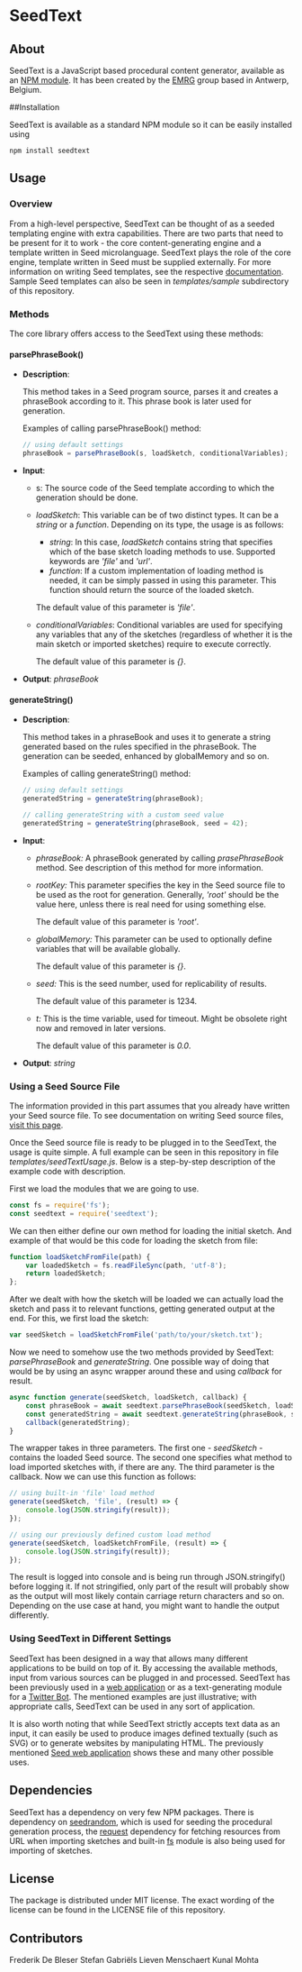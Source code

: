 # SeedText


## About

SeedText is a JavaScript based procedural content generator, available as an [NPM module](https://npmjs.com/package/seedtext). It has been created by the [EMRG](https://www.emrg.be/) group based in Antwerp, Belgium. 

##Installation

SeedText is available as a standard NPM module so it can be easily installed using

    npm install seedtext 

## Usage

### Overview

From a high-level perspective, SeedText can be thought of as a seeded templating engine with extra capabilities. There are two parts that need to be present for it to work - the core content-generating engine and a template written in Seed microlanguage.  SeedText plays the role of the core engine, template written in Seed must be supplied externally. For more information on writing Seed templates, see the respective [documentation](https://seed.emrg.be/docs). Sample Seed templates can also be seen in _templates/sample_ subdirectory of this repository.

### Methods

The core library offers access to the SeedText using these methods:

#### parsePhraseBook()

- **Description**:

  This method takes in a Seed program source, parses it and creates a phraseBook according to it. This phrase book is later used for generation.

  Examples of calling parsePhraseBook() method:

  ```javascript
  // using default settings
  phraseBook = parsePhraseBook(s, loadSketch, conditionalVariables);
  ```

- **Input**: 
  - s: The source code of the Seed template according to which the generation should be done. 

  - _loadSketch_: This variable can be of two distinct types. It can be a _string_ or a _function_. Depending on its type, the usage is as follows:

    - _string_: In this case, _loadSketch_ contains string that specifies which of the base sketch loading methods to use. Supported keywords are _'file'_ and _'url'_.
    - _function_: If a custom implementation of loading method is needed, it can be simply passed in using this parameter. This function should return the source of the loaded sketch.

    The default value of this parameter is _'file'_.

  - _conditionalVariables_: Conditional variables are used for specifying any variables that any of the sketches (regardless of whether it is the main sketch or imported sketches) require to execute correctly.

    The default value of this parameter is _{}_.

- **Output**: _phraseBook_ 

#### generateString()

- **Description**:

  This method takes in a phraseBook and uses it to generate a string generated based on the rules specified in the phraseBook. The generation can be seeded, enhanced by globalMemory and so on.

  Examples of calling generateString() method:

  ```javascript
  // using default settings
  generatedString = generateString(phraseBook);

  // calling generateString with a custom seed value
  generatedString = generateString(phraseBook, seed = 42);
  ```

- **Input**: 
  - _phraseBook:_ A phraseBook generated by calling _prasePhraseBook_ method. See description of this method for more information. 

  - _rootKey:_ This parameter specifies the key in the Seed source file to be used as the root for generation. Generally, _'root'_ should be the value here, unless there is real need for using something else.

    The default value of this parameter is _'root'_.

  - _globalMemory:_ This parameter can be used to optionally define variables that will be available globally.

    The default value of this parameter is _{}_.

  - _seed:_ This is the seed number, used for replicability of results. 

    The default value of this parameter is 1234.

  - _t:_ This is the time variable, used for timeout. Might be obsolete right now and removed in later versions.

    The default value of this parameter is _0.0_.

- **Output**: _string_

### Using a Seed Source File

The information provided in this part assumes that you already have written your Seed source file. To see documentation on writing Seed source files, [visit this page](https://seed.emrg.be/docs). 

Once the Seed source file is ready to be plugged in to the SeedText, the usage is quite simple. A full example can be seen in this repository in file _templates/seedTextUsage.js_. Below is a step-by-step description of the example code with description.

First we load the modules that we are going to use.

```javascript
const fs = require('fs');
const seedtext = require('seedtext');
```
We can then either define our own method for loading the initial sketch. And example of that would be this code for loading the sketch from file:

```javascript
function loadSketchFromFile(path) {
	var loadedSketch = fs.readFileSync(path, 'utf-8');  
    return loadedSketch;
};
```

After we dealt with how the sketch will be loaded we can actually load the sketch and pass it to relevant functions, getting generated output at the end. For this, we first load the sketch: 

```javascript
var seedSketch = loadSketchFromFile('path/to/your/sketch.txt');
```

Now we need to somehow use the two methods provided by SeedText: _parsePhraseBook_ and _generateString_. One possible way of doing that would be by using an async wrapper around these and using _callback_ for result.

```javascript
async function generate(seedSketch, loadSketch, callback) {
    const phraseBook = await seedtext.parsePhraseBook(seedSketch, loadSketch, {'conditional_variable': 'some_value'});
    const generatedString = await seedtext.generateString(phraseBook, seed = 42);
    callback(generatedString);
}
```

The wrapper takes in three parameters. The first one - _seedSketch_ - contains the loaded Seed source. The second one specifies what method to load imported sketches with, if there are any. The third parameter is the callback. Now we can use this function as follows:

```javascript
// using built-in 'file' load method
generate(seedSketch, 'file', (result) => {
    console.log(JSON.stringify(result));
});

// using our previously defined custom load method
generate(seedSketch, loadSketchFromFile, (result) => {
    console.log(JSON.stringify(result));
});
```

The result is logged into console and is being run through JSON.stringify() before logging it. If not stringified, only part of the result will probably show as the output will most likely contain carriage return characters and so on. Depending on the use case at hand, you might want to handle the output differently.

### Using SeedText in Different Settings

SeedText has been designed in a way that allows many different applications to be build on top of it. By accessing the available methods, input from various sources can be plugged in and processed. SeedText has been previously used in a [web application](https://seed.emrg.be/) or as a text-generating module for a [Twitter Bot](https://github.com/clips/gsoc2018/tree/master/twitter-bot). The mentioned examples are just illustrative; with appropriate calls, SeedText can be used in any sort of application.

It is also worth noting that while SeedText strictly accepts text data as an input, it can easily be used to produce images defined textually (such as SVG) or to generate websites by manipulating HTML. The previously mentioned [Seed web application](https://seed.emrg.be/) shows these and many other possible uses. 

## Dependencies

SeedText has a dependency on very few NPM packages. There is dependency on [seedrandom](https://www.npmjs.com/package/seedrandom), which is used for seeding the procedural generation process, the [request](https://www.npmjs.com/package/request) dependency for fetching resources from URL when importing sketches and built-in [fs](https://nodejs.org/api/fs.html) module is also being used for importing of sketches.

## License

The package is distributed under MIT license.  The exact wording of the license can be found in the LICENSE file of this repository. 

## Contributors

Frederik De Bleser
Stefan Gabriëls
Lieven Menschaert
Kunal Mohta